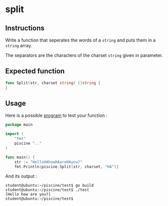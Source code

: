 # split

## Instructions

Write a function that seperates the words of a `string` and puts them in a `string` array.

The separators are the characters of the charset `string` given in parameter.

## Expected function

```go
func Split(str, charset string) []string {
}
```

## Usage

Here is a possible [program](TODO-LINK) to test your function :

```go
package main

import (
	"fmt"
	piscine ".."
)

func main() {
	str := "HelloHAhowHAareHAyou?"
	fmt.Println(piscine.Split(str, charset, "HA")}
```

And its output :

```console
student@ubuntu:~/piscine/test$ go build
student@ubuntu:~/piscine/test$ ./test
[Hello how are you?]
student@ubuntu:~/piscine/test$
```
